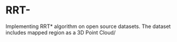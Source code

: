 # RRT-
Implementing RRT* algorithm on open source datasets. The dataset includes mapped region as a 3D Point Cloud/
